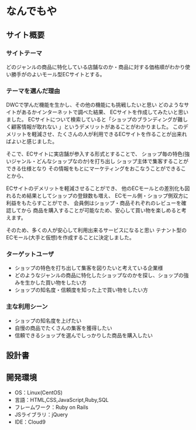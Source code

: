 # なんでもや

## サイト概要


### サイトテーマ
どのジャンルの商品に特化している店舗なのか・商品に対する価格順がわかり使い勝手がのよいモール型ECサイトとする。

### テーマを選んだ理由
DWCで学んだ機能を生かし、その他の機能にも挑戦したいと思い
どのようなサイトがあるかインターネットで調べた結果、
ECサイトを作成してみたいと思いました。
ECサイトについて検索していると「ショップのブランディングが難しく顧客情報が取れない 」というデメリットがあることがわかりました。
このデメリットを軽減させ、たくさんの人が利用できるECサイトを作ることが出来ればよいと感じました。

そこで、ECサイトに実店舗が参入する形式とすることで、
ショップ毎の特色(強いジャンル・どんなショップなのか)を打ち出し
ショップ主体で集客することができる仕様となり
その情報をもとにマーケティングをおこなうことができることから、

ECサイトのデメリットを軽減させることができ、
他のECモールとの差別化も図れるため結果としてショップの登録数も増え、
ECモール側・ショップ側双方に利益をもたらすことができ、
会員側はショップ・商品それぞれのレビューを確認してから
商品を購入することが可能なため、安心して買い物を楽しめると考えます。

そのため、多くの人が安心して利用出来るサービスになると思い
テナント型のECモール(大手と仮想)を作成することに決定しました。

### ターゲットユーザ
- ショップの特色を打ち出して集客を図りたいと考えている企業様
- どのようなジャンルの商品に特化したショップなのかを探し、ショップの強みを生かした買い物をしたい方
- ショップの知名度・信頼度を知った上で買い物をしたい方

### 主な利用シーン
- ショップの知名度を上げたい
- 自慢の商品でたくさんの集客を獲得したい
- 信頼できるショップを選んでしっかりした商品を購入したい


## 設計書



## 開発環境
- OS：Linux(CentOS)
- 言語：HTML,CSS,JavaScript,Ruby,SQL
- フレームワーク：Ruby on Rails
- JSライブラリ：jQuery
- IDE：Cloud9

